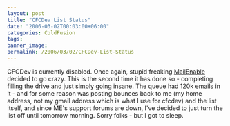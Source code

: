 ```yaml
---
layout: post
title: "CFCDev List Status"
date: "2006-03-02T00:03:00+06:00"
categories: ColdFusion 
tags: 
banner_image: 
permalink: /2006/03/02/CFCDev-List-Status
---
```


CFCDev is currently disabled. Once again, stupid freaking <a href="http://www.mailenable.com">MailEnable</a> decided to go crazy. This is the second time it has done so - completing filling the drive and just simply going insane. The queue had 120k emails in it - and for some reason was posting bounces back to me (my home address, not my gmail address which is what I use for cfcdev) and the list itself, and since ME's support forums are down, I've decided to just turn the list off until tomorrow morning. Sorry folks - but I got to sleep.